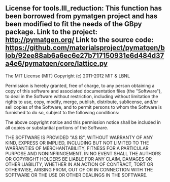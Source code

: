 License for tools.lll_reduction: This function has been borrowed from pymatgen project and has been modified to fit the needs of the GBpy package.
Link to the project:
        http://pymatgen.org/
Link to the source code:
        https://github.com/materialsproject/pymatgen/blob/92ee88ab6a6ec6e27b717150931e6d484d37a4e6/pymatgen/core/lattice.py
----------------
The MIT License (MIT) Copyright (c) 2011-2012 MIT & LBNL

Permission is hereby granted, free of charge, to any person obtaining a copy of this software and associated documentation files (the "Software"), to deal in the Software without restriction, including without limitation the rights to use, copy, modify, merge, publish, distribute, sublicense, and/or sell copies of the Software, and to permit persons to whom the Software is furnished to do so, subject to the following conditions:

The above copyright notice and this permission notice shall be included in all copies or substantial portions of the Software.

THE SOFTWARE IS PROVIDED "AS IS", WITHOUT WARRANTY OF ANY KIND, EXPRESS OR IMPLIED, INCLUDING BUT NOT LIMITED TO THE WARRANTIES OF MERCHANTABILITY, FITNESS FOR A PARTICULAR PURPOSE AND NONINFRINGEMENT. IN NO EVENT SHALL THE AUTHORS OR COPYRIGHT HOLDERS BE LIABLE FOR ANY CLAIM, DAMAGES OR OTHER LIABILITY, WHETHER IN AN ACTION OF CONTRACT, TORT OR OTHERWISE, ARISING FROM, OUT OF OR IN CONNECTION WITH THE SOFTWARE OR THE USE OR OTHER DEALINGS IN THE SOFTWARE.
